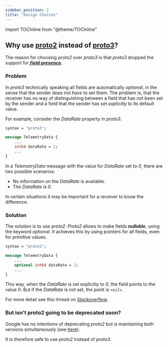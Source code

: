 ```yaml
---
sidebar_position: 2
title: "Design Choices"
---
```


import TOCInline from "@theme/TOCInline"

<TOCInline toc={toc}/>

## Why use [proto2](https://developers.google.com/protocol-buffers/docs/proto) instead of [proto3](https://developers.google.com/protocol-buffers/docs/proto3)?

The reason for choosing *proto2* over *proto3* is that *proto3* dropped the support for [***field presence***](https://cloud.google.com/apis/design/proto3).

### Problem

In *proto3* technically speaking all fields are automatically *optional*, in the sense that the sender does not *have* to set them. The problem is, that the receiver has no way of distinguishing between a field that has *not* been set by the sender and a field that the sender has set *explicitly* to its default value.

For example, consider the *DataRate* property in *proto3*:

```protobuf
syntax = "proto3";

message TelemetryData {
    ...
    int64 dataRate = 2;
    ...
}
```

In a *TelemetryData* message with the value for *DataRate* set to *0*, there are two possible scenarios:

- No information on the *DataRate* is available.
- The *DataRate* is *0*.

In certain situations it may be important for a receiver to know the difference.

### Solution

The solution is to use *proto2*. *Proto2* allows to make fields ***nullable***, using the keyword *optional*. It achieves this by using pointers for all fields, even for primitive values.

```protobuf
syntax = "proto2";

message TelemetryData {
    ...
    optional int64 dataRate = 2;
    ...
}
```

This way, when the *DataRate* is set explicitly to *0*, the field points to the value *0*. But if the *DataRate* is not set, the point is *`<nil>`*.

For more detail see this thread on [Stackoverflow](https://stackoverflow.com/a/42634681).

### But isn't proto2 going to be deprecated soon?

Google has no intentions of deprecating *proto2* but is maintaining both versions simultaneously (see [here](https://groups.google.com/g/protobuf/c/h-nwPLb42ac)).

It is therefore safe to use *proto2* instead of *proto3*.
